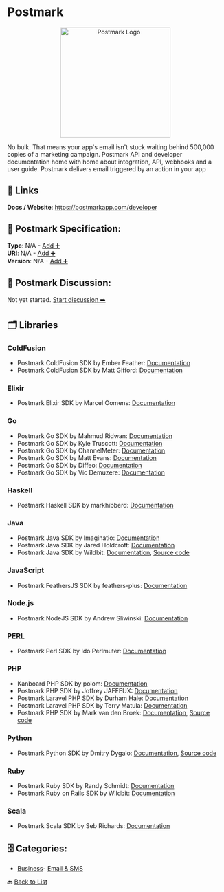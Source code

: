 # Postmark
<p align="center">
    <img width="256" src="https://raw.githubusercontent.com/apis-list/apis-list/main/apis/postmark/logo_256x256.png" alt="Postmark Logo"/>
</p>
No bulk. That means your app's email isn't stuck waiting behind 500,000 copies of a marketing campaign. Postmark API and developer documentation home with home about integration, API, webhooks and a user guide. Postmark delivers email triggered by an action in your app

##  🔗 Links
**Docs / Website**: https://postmarkapp.com/developer

## 🧬 Postmark Specification:
**Type**: N/A - [Add ➕](https://github.com/apis-list/apis-list/edit/main/apis.yaml#L15430)  
**URI**: N/A - [Add ➕](https://github.com/apis-list/apis-list/edit/main/apis.yaml#L15430)  
**Version**: N/A - [Add ➕](https://github.com/apis-list/apis-list/edit/main/apis.yaml#L15430)

## 💬 Postmark Discussion:
Not yet started. [Start discussion ➡️](https://github.com/apis-list/apis-list/discussions/new)

## 🗂️ Libraries
### ColdFusion
- Postmark ColdFusion SDK by Ember Feather: [Documentation](https://github.com/emberfeather/postmark4cf)
- Postmark ColdFusion SDK by Matt Gifford: [Documentation](https://github.com/coldfumonkeh/postmark)
### Elixir
- Postmark Elixir SDK by Marcel Oomens: [Documentation](https://github.com/marceloomens/ExPosta)
### Go
- Postmark Go SDK by Mahmud Ridwan: [Documentation](https://github.com/hjr265/postmark.go)
- Postmark Go SDK by Kyle Truscott: [Documentation](https://github.com/keighl/postmark)
- Postmark Go SDK by ChannelMeter: [Documentation](https://github.com/ChannelMeter/postmark)
- Postmark Go SDK by Matt Evans: [Documentation](https://github.com/mattevans/postmark-go)
- Postmark Go SDK by Diffeo: [Documentation](https://github.com/diffeo/postmark)
- Postmark Go SDK by Vic Demuzere: [Documentation](https://github.com/sorcix/go-postmark)
### Haskell
- Postmark Haskell SDK by markhibberd: [Documentation](https://github.com/markhibberd/postmark)
### Java
- Postmark Java SDK by Imaginatio: [Documentation](https://github.com/Imaginatio/postmark-java)
- Postmark Java SDK by Jared Holdcroft: [Documentation](https://github.com/jaredholdcroft/postmark-java)
- Postmark Java SDK by Wildbit: [Documentation](https://github.com/wildbit/postmark-java), [Source code](http://search.maven.org/#artifactdetails%7Ccom.wildbit.java%7Cpostmark%7C1.1.6%7C)
### JavaScript
- Postmark FeathersJS SDK by feathers-plus: [Documentation](https://github.com/feathers-plus/feathers-postmark)
### Node.js
- Postmark NodeJS SDK by Andrew Sliwinski: [Documentation](https://github.com/thisandagain/trebuchet)
### PERL
- Postmark Perl SDK by Ido Perlmuter: [Documentation](https://github.com/ido50/WWW-Postmark)
### PHP
- Kanboard PHP SDK by polom: [Documentation](https://github.com/polom/kanboard-tasksbymail)
- Postmark PHP SDK by Joffrey JAFFEUX: [Documentation](https://github.com/jjaffeux/postmark-inbound-php)
- Postmark Laravel PHP SDK by Durham Hale: [Documentation](https://github.com/durhamhale/laravel-postmark)
- Postmark Laravel PHP SDK by Terry Matula: [Documentation](https://github.com/matula/laravel-postmark)
- Postmark PHP SDK by Mark van den Broek: [Documentation](https://github.com/mvdnbrk/postmark-inbound), [Source code](https://packagist.org/packages/mvdnbrk/postmark-inbound)
### Python
- Postmark Python SDK by Dmitry Dygalo: [Documentation](https://github.com/Stranger6667/postmarker), [Source code](https://pypi.org/project/postmarker/)
### Ruby
- Postmark Ruby SDK by Randy Schmidt: [Documentation](https://github.com/r38y/postmark-mitt)
- Postmark Ruby on Rails SDK by Wildbit: [Documentation](https://github.com/wildbit/postmark-rails)
### Scala
- Postmark Scala SDK by Seb Richards: [Documentation](https://github.com/sebrichards/postmark-scala)


## 🗄️ Categories:
- [Business](https://github.com/apis-list/apis-list#business-)- [Email & SMS](https://github.com/apis-list/apis-list#email--sms-)

🔙  [Back to List](https://github.com/apis-list/apis-list)
